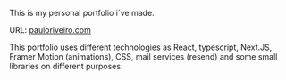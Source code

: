 This is my personal portfolio i´ve made.

URL: <a href="http://www.pauloriveiro.com" >pauloriveiro.com</a>

This portfolio uses different technologies as React, typescript, Next.JS, Framer Motion (animations), CSS, mail services (resend) and some small libraries on different purposes.
